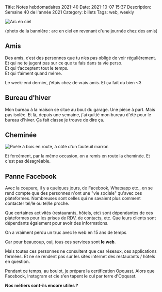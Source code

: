 Title: Notes hebdomadaires 2021-40
Date: 2021-10-07 15:37
Description: Semaine 40 de l'année 2021
Category: billets
Tags: web, weekly

![Arc en ciel]({static}/images/2021-40/arcenciel.jpeg#full "Arc en ciel")

(photo de la bannière : arc en ciel en revenant d'une journée chez des amis)

## Amis

Des amis, c’est des personnes que tu n’es pas obligé de voir régulièrement.  
Et qui ne te jugent pas sur ce que tu fais dans ta vie perso.  
Et qui t’acceptent tout le temps.  
Et qui t’aiment quand même.

Le week-end dernier, j’étais chez de vrais amis. Et ça fait du bien <3

## Bureau d'hiver

Mon bureau à la maison se situe au bout du garage. Une pièce à part. Mais pas isolée. Et là, depuis une semaine, j'ai quitté mon bureau d'été pour le bureau d'hiver. Ça fait classe je trouve de dire ça.

## Cheminée

![Poêle à bois en route, à côté d'un fauteuil marron]({static}/images/2021-40/IMG_0534.jpg#float-right "Poêle à bois en route, à côté d'un fauteuil marron")

Et forcément, par la même occasion, on a remis en route la cheminée. Et c'est pas désagréable.


## Panne Facebook

Avec la coupure, il y a quelques jours, de Facebook, Whatsapp etc., on se rend compte que des personnes n'ont une "vie sociale" qu'avec ces plateformes. Nombreuses sont celles qui ne savaient plus comment contacter tel/le ou tel/le proche.

Que certaines activités (restaurants, hôtels, etc) sont dépendantes de ces plateformes pour les prises de RDV, de contacts, etc. Que leurs clients sont dépendants également pour avoir des informations.

On a vraiment perdu un truc avec le web en 15 ans de temps.

Car pour beaucoup, oui, tous ces services sont **le web**.

Mais toutes ces personnes ne consultent que ces réseaux, ces applications fermées. Et ne se rendent pas sur les sites internet des restaurants / hôtels en question.

Pendant ce temps, au boulot, je prépare la certification Opquast. Alors que Facebook, Instagram et cie s'en tapent le cul par terre d'Opquast.

**Nos métiers sont-ils encore utiles ?**
